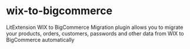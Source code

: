 # wix-to-bigcommerce
 LitExtension WIX to BigCommerce Migration plugin allows you to migrate your products, orders, customers, passwords and other data from WIX to BigCommerce automatically
